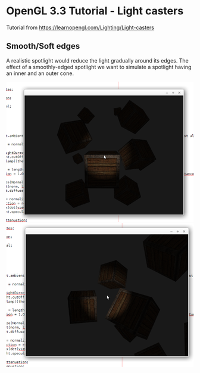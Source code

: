 # OpenGL 3.3 Tutorial - Light casters

Tutorial from https://learnopengl.com/Lighting/Light-casters

## Smooth/Soft edges

A realistic spotlight would reduce the light gradually around its edges. 
The effect of a smoothly-edged spotlight we want to simulate a spotlight having an inner and an outer cone.

![alt text](https://github.com/tapin13/openGL-3-3-examples/blob/master/tutorialXI3_spotlight_smooth_edges/Screenshot.png)
![alt text](https://github.com/tapin13/openGL-3-3-examples/blob/master/tutorialXI3_spotlight_smooth_edges/Screenshot1.png)
